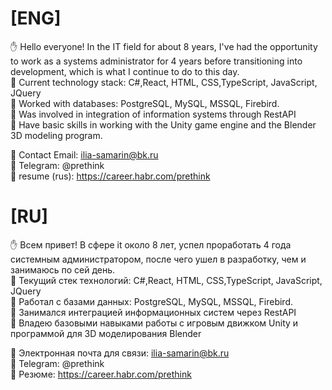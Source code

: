 # [ENG]
:raised_hand:  Hello everyone! In the IT field for about 8 years, I've had the opportunity to work as a systems administrator for 4 years before transitioning into development, which is what I continue to do to this day.   
 :small_orange_diamond: Current technology stack: C#,React, HTML, CSS,TypeScript, JavaScript, JQuery    
 :small_orange_diamond: Worked with databases: PostgreSQL, MySQL, MSSQL, Firebird.     
 :small_orange_diamond: Was involved in integration of information systems through RestAPI   
 :small_orange_diamond: Have basic skills in working with the Unity game engine and the Blender 3D modeling program.   

 :link: Contact Email: ilia-samarin@bk.ru  
 :link: Telegram: @prethink   
 :memo: resume (rus): https://career.habr.com/prethink


# [RU]
:raised_hand: Всем привет! В сфере it около 8 лет, успел проработать 4 года системным администратором, после чего ушел в разработку, чем и занимаюсь по сей день.   
 :small_orange_diamond: Текущий стек технологий: C#,React, HTML, CSS,TypeScript, JavaScript, JQuery  
 :small_orange_diamond: Работал с базами данных: PostgreSQL, MySQL, MSSQL, Firebird.  
 :small_orange_diamond: Занимался интеграцией информационных систем через RestAPI  
 :small_orange_diamond: Владею базовыми навыками работы с игровым движком Unity и программой для 3D моделирования Blender

 :link: Электронная почта для связи: ilia-samarin@bk.ru   
 :link: Telegram: @prethink   
 :memo: Резюме: https://career.habr.com/prethink

<!--
**prethink/prethink** is a ✨ _special_ ✨ repository because its `README.md` (this file) appears on your GitHub profile.

Here are some ideas to get you started:

- 🔭 I’m currently working on ...
- 🌱 I’m currently learning ...
- 👯 I’m looking to collaborate on ...
- 🤔 I’m looking for help with ...
- 💬 Ask me about ...
- 📫 How to reach me: ...
- 😄 Pronouns: ...
- ⚡ Fun fact: ...
-->

